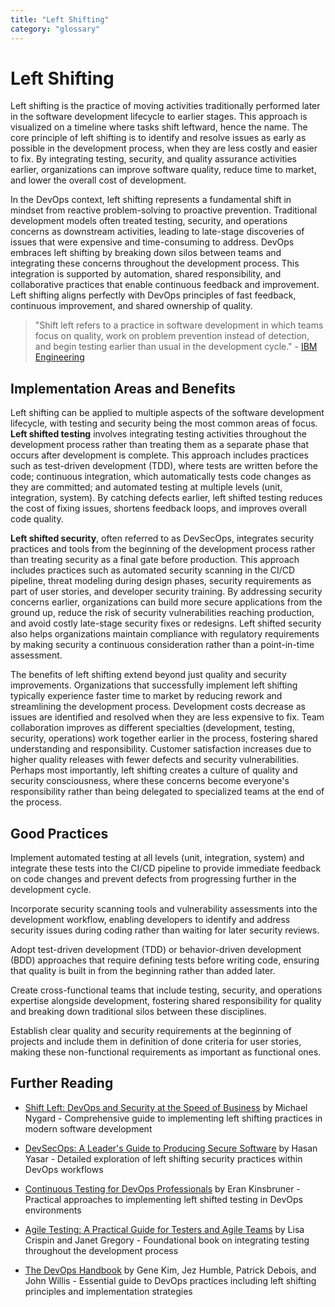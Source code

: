 ```yaml
---
title: "Left Shifting"
category: "glossary"
---
```


# Left Shifting

Left shifting is the practice of moving activities traditionally performed later in the software development lifecycle to earlier stages. This approach is visualized on a timeline where tasks shift leftward, hence the name. The core principle of left shifting is to identify and resolve issues as early as possible in the development process, when they are less costly and easier to fix. By integrating testing, security, and quality assurance activities earlier, organizations can improve software quality, reduce time to market, and lower the overall cost of development.

In the DevOps context, left shifting represents a fundamental shift in mindset from reactive problem-solving to proactive prevention. Traditional development models often treated testing, security, and operations concerns as downstream activities, leading to late-stage discoveries of issues that were expensive and time-consuming to address. DevOps embraces left shifting by breaking down silos between teams and integrating these concerns throughout the development process. This integration is supported by automation, shared responsibility, and collaborative practices that enable continuous feedback and improvement. Left shifting aligns perfectly with DevOps principles of fast feedback, continuous improvement, and shared ownership of quality.

> "Shift left refers to a practice in software development in which teams focus on quality, work on problem prevention instead of detection, and begin testing earlier than usual in the development cycle." - [IBM Engineering](https://www.ibm.com/topics/shift-left)

## Implementation Areas and Benefits

Left shifting can be applied to multiple aspects of the software development lifecycle, with testing and security being the most common areas of focus. **Left shifted testing** involves integrating testing activities throughout the development process rather than treating them as a separate phase that occurs after development is complete. This approach includes practices such as test-driven development (TDD), where tests are written before the code; continuous integration, which automatically tests code changes as they are committed; and automated testing at multiple levels (unit, integration, system). By catching defects earlier, left shifted testing reduces the cost of fixing issues, shortens feedback loops, and improves overall code quality.

**Left shifted security**, often referred to as DevSecOps, integrates security practices and tools from the beginning of the development process rather than treating security as a final gate before production. This approach includes practices such as automated security scanning in the CI/CD pipeline, threat modeling during design phases, security requirements as part of user stories, and developer security training. By addressing security concerns earlier, organizations can build more secure applications from the ground up, reduce the risk of security vulnerabilities reaching production, and avoid costly late-stage security fixes or redesigns. Left shifted security also helps organizations maintain compliance with regulatory requirements by making security a continuous consideration rather than a point-in-time assessment.

The benefits of left shifting extend beyond just quality and security improvements. Organizations that successfully implement left shifting typically experience faster time to market by reducing rework and streamlining the development process. Development costs decrease as issues are identified and resolved when they are less expensive to fix. Team collaboration improves as different specialties (development, testing, security, operations) work together earlier in the process, fostering shared understanding and responsibility. Customer satisfaction increases due to higher quality releases with fewer defects and security vulnerabilities. Perhaps most importantly, left shifting creates a culture of quality and security consciousness, where these concerns become everyone's responsibility rather than being delegated to specialized teams at the end of the process.

## Good Practices

Implement automated testing at all levels (unit, integration, system) and integrate these tests into the CI/CD pipeline to provide immediate feedback on code changes and prevent defects from progressing further in the development cycle.

Incorporate security scanning tools and vulnerability assessments into the development workflow, enabling developers to identify and address security issues during coding rather than waiting for later security reviews.

Adopt test-driven development (TDD) or behavior-driven development (BDD) approaches that require defining tests before writing code, ensuring that quality is built in from the beginning rather than added later.

Create cross-functional teams that include testing, security, and operations expertise alongside development, fostering shared responsibility for quality and breaking down traditional silos between these disciplines.

Establish clear quality and security requirements at the beginning of projects and include them in definition of done criteria for user stories, making these non-functional requirements as important as functional ones.

## Further Reading

* [Shift Left: DevOps and Security at the Speed of Business](https://www.oreilly.com/library/view/shift-left-devops/9781492082248/) by Michael Nygard - Comprehensive guide to implementing left shifting practices in modern software development

* [DevSecOps: A Leader's Guide to Producing Secure Software](https://www.manning.com/books/devsecops) by Hasan Yasar - Detailed exploration of left shifting security practices within DevOps workflows

* [Continuous Testing for DevOps Professionals](https://www.amazon.com/Continuous-Testing-DevOps-Professionals-High-Velocity/dp/1484242661) by Eran Kinsbruner - Practical approaches to implementing left shifted testing in DevOps environments

* [Agile Testing: A Practical Guide for Testers and Agile Teams](https://www.pearson.com/en-us/subject-catalog/p/agile-testing-a-practical-guide-for-testers-and-agile-teams/P200000009597) by Lisa Crispin and Janet Gregory - Foundational book on integrating testing throughout the development process

* [The DevOps Handbook](https://itrevolution.com/book/the-devops-handbook/) by Gene Kim, Jez Humble, Patrick Debois, and John Willis - Essential guide to DevOps practices including left shifting principles and implementation strategies
